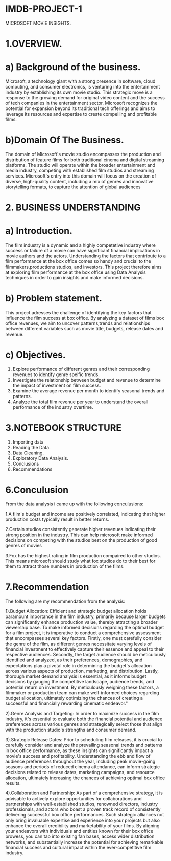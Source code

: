 # IMDB-PROJECT-1
 MICROSOFT MOVIE INSIGHTS.
 # 1.OVERVIEW.
 # a) Background of the business.
 Microsoft, a technology giant with a strong presence in software, cloud computing, and consumer electronics, is venturing into the entertainment industry by establishing its own movie studio. This strategic move is a response to the growing demand for original video content and the success of tech companies in the entertainment sector. Microsoft recognizes the potential for expansion beyond its traditional tech offerings and aims to leverage its resources and expertise to create compelling and profitable films.
 # b)Domain Of The Business.
 The domain of Microsoft's movie studio encompasses the production and distribution of feature films for both traditional cinema and digital streaming platforms. The studio will operate within the broader entertainment and media industry, competing with established film studios and streaming services. Microsoft's entry into this domain will focus on the creation of diverse, high-quality content, including a mix of genres and innovative storytelling formats, to capture the attention of global audiences
 # 2. BUSINESS UNDERSTANDING
 # a) Introduction.
 The film industry is a dynamic and a highly competetive industry where success or failure of a movie can have significant
financial implications in movie authors and the actors. Understanding the factors that contribute to a film performance at
the box office comes so handy and crucial to the filmmakers,productions studios, and investors. This project therefore aims
at exploring film performance at the box office using Data Analysis techniques in order to gain insights and make informed decisions.

# b) Problem statement.
This project adresses the challenge of identifying the key factors that influence the 
film success at box office. By analyzing a dataset of films box office revenues, we aim to 
uncover patterns,trends and relationships between different variables such as movie title,
budgets, release dates and revenue.
# c) Objectives.
1. Explore performance of different genres and their corresponding revenues to identify    genre speific trends.
2. Investigate the relationship between budget and revenue to determine the impact of     investment on film success.
3. Examine the average revenue per month to identify seasonal trends and patterns.
4. Analyze the total film revenue per year to understand the overall performance of the industry overtime.
# 3.NOTEBOOK STRUCTURE
1. Importing data
2. Reading the Data.
3. Data Cleaning.
4. Exploratory Data Analysis.
5. Conclusions
6. Recommendations
# 6.Conculusion
From the data analysis i came up with the following conculusions:

1.A film's budget and income are positively correlated, indicating that higher production costs typically result in better returns.

2.Certain studios consistently generate higher revenues indicating their strong position in the industry. This can help microsoft make informed decisions on competing with the studios best on the production of good genres of movies

3.Fox has the highest rating in film production compaired to other studios. This means microsoft should study what fox studios do to their best for them to attract those numbers in production of the films.
# 7.Recommendation
 The following are my recommendation from the analysis:

 1).Budget Allocation: Efficient and strategic budget allocation holds paramount importance in the film industry, primarily because larger budgets can significantly enhance production value, thereby attracting a broader viewership base. To make informed decisions regarding the optimal budget for a film project, it is imperative to conduct a comprehensive assessment that encompasses several key factors. Firstly, one must carefully consider the genre of the film, as different genres necessitate varying levels of financial investment to effectively capture their essence and appeal to their respective audiences. Secondly, the target audience should be meticulously identified and analyzed, as their preferences, demographics, and expectations play a pivotal role in determining the budget's allocation across various aspects of production, marketing, and distribution. Lastly, thorough market demand analysis is essential, as it informs budget decisions by gauging the competitive landscape, audience trends, and potential return on investment. By meticulously weighing these factors, a filmmaker or production team can make well-informed choices regarding budget allocation, ultimately optimizing the chances of creating a successful and financially rewarding cinematic endeavor."


 2).Genre Analysis and Targeting: In order to maximize success in the film industry, it's essential to evaluate both the financial potential and audience preferences across various genres and strategically select those that align with the production studio's strengths and consumer demand.

 3).Strategic Release Dates: Prior to scheduling film releases, it is crucial to carefully consider and analyze the prevailing seasonal trends and patterns in box office performance, as these insights can significantly impact a movie's success and profitability. Understanding the ebb and flow of audience preferences throughout the year, including peak movie-going seasons and periods of reduced cinema attendance, can inform strategic decisions related to release dates, marketing campaigns, and resource allocation, ultimately increasing the chances of achieving optimal box office results.


 4).Collaboration and Partnership: As part of a comprehensive strategy, it is advisable to actively explore opportunities for collaborations and partnerships with well-established studios, renowned directors, industry professionals, and actors who boast a proven track record of consistently delivering successful box office performances. Such strategic alliances not only bring invaluable expertise and experience into your projects but also enhance the overall credibility and marketability of your films. By aligning your endeavors with individuals and entities known for their box office prowess, you can tap into existing fan bases, access wider distribution networks, and substantially increase the potential for achieving remarkable financial success and cultural impact within the ever-competitive film industry.

